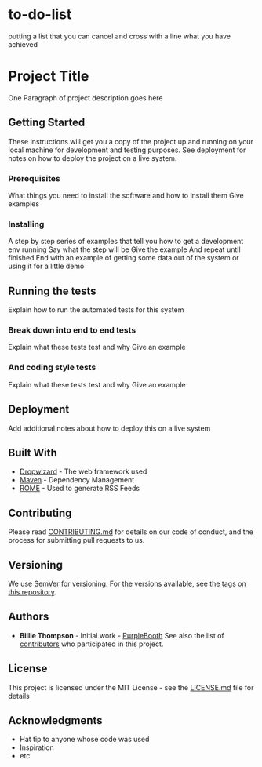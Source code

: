 # to-do-list

putting a list that you can cancel and cross with a line what you have achieved
# Project Title
One Paragraph of project description goes here
## Getting Started
These instructions will get you a copy of the project up and running on your local machine for development and testing purposes. See deployment for notes on how to deploy the project on a live system.
### Prerequisites
What things you need to install the software and how to install them
Give examples
### Installing
A step by step series of examples that tell you how to get a development env running
Say what the step will be
Give the example
And repeat
until finished
End with an example of getting some data out of the system or using it for a little demo
## Running the tests
Explain how to run the automated tests for this system
### Break down into end to end tests
Explain what these tests test and why
Give an example
### And coding style tests
Explain what these tests test and why
Give an example
## Deployment
Add additional notes about how to deploy this on a live system
## Built With
* [Dropwizard](http://www.dropwizard.io/1.0.2/docs/) - The web framework used
* [Maven](https://maven.apache.org/) - Dependency Management
* [ROME](https://rometools.github.io/rome/) - Used to generate RSS Feeds
## Contributing
Please read [CONTRIBUTING.md](https://gist.github.com/PurpleBooth/b24679402957c63ec426) for details on our code of conduct, and the process for submitting pull requests to us.
## Versioning
We use [SemVer](http://semver.org/) for versioning. For the versions available, see the [tags on this repository](https://github.com/your/project/tags).
## Authors
* **Billie Thompson** - Initial work - [PurpleBooth](https://github.com/PurpleBooth)
See also the list of [contributors](https://github.com/your/project/contributors) who participated in this project.
## License
This project is licensed under the MIT License - see the [LICENSE.md](LICENSE.md) file for details
## Acknowledgments
* Hat tip to anyone whose code was used
* Inspiration
* etc
